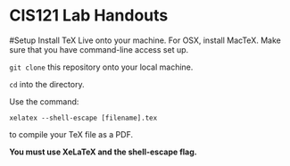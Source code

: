 CIS121 Lab Handouts
===================

#Setup
Install TeX Live onto your machine. For OSX, install MacTeX. Make sure that you have command-line access set up.

`git clone` this repository onto your local machine.

`cd` into the directory.

Use the command:

``
xelatex --shell-escape [filename].tex
``

to compile your TeX file as a PDF.

**You must use XeLaTeX and the shell-escape flag.**

